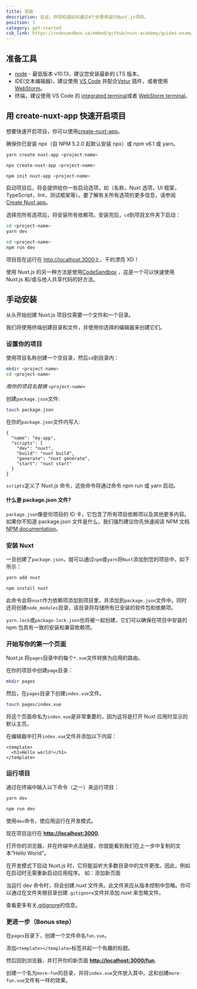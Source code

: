 ```yaml
---
title: 安装
description: 在这，你将知道如何通过4个步骤来运行Nuxt.js项目。
position: 1
category: get-started
csb_link: https://codesandbox.io/embed/github/nuxt-academy/guides-examples/tree/master/01_get_started/01_installation?fontsize=14&hidenavigation=1&theme=dark
---
```


## 准备工具

- [node](https://nodejs.org) - 最低版本 v10.13，建议您安装最新的 LTS 版本。
- IDE(文本编辑器)，建议使用 [VS Code](https://code.visualstudio.com/) 并配合[Vetur](https://marketplace.visualstudio.com/items?itemName=octref.vetur) 插件，或者使用[WebStorm](https://www.jetbrains.com/webstorm/)。
- 终端，建议使用 VS Code 的 [integrated terminal](https://code.visualstudio.com/docs/editor/integrated-terminal)或者 [WebStorm terminal](https://www.jetbrains.com/help/webstorm/terminal-emulator.html)。

## 用 create-nuxt-app 快速开启项目

想要快速开启项目，你可以使用[create-nuxt-app](https://github.com/nuxt/create-nuxt-app)。

确保你已安装 npx（自 NPM 5.2.0 起默认安装 npx）或 npm v6.1 或 yarn。

<code-group>
  <code-block label="Yarn" active>

```bash
yarn create nuxt-app <project-name>
```

  </code-block>
  <code-block label="NPX">

```bash
npx create-nuxt-app <project-name>
```

  </code-block>
    <code-block label="NPM">

```bash
npm init nuxt-app <project-name>
```

  </code-block>

</code-group>

启动项目后，将会提供给你一些启动选项，如（名称，Nuxt 选项，UI 框架，TypeScript，lint，测试框架等）。要了解有关所有选项的更多信息，请参阅 [Create Nuxt app](https://github.com/nuxt/create-nuxt-app/blob/master/README.md)。

选择完所有选项后，将安装所有依赖项。安装完后，`cd`到项目文件夹下启动：

<code-group>
  <code-block label="Yarn" active>

```bash
cd <project-name>
yarn dev
```

  </code-block>
  <code-block label="NPM">

```bash
cd <project-name>
npm run dev
```

  </code-block>
</code-group>

项目现在运行在 [http://localhost:3000](http://localhost:3000)上，干的漂亮 XD！

<base-alert type="info">

使用 Nuxt.js 的另一种方法是使用[CodeSandbox](https://template.nuxtjs.org) ，这是一个可以快速使用 Nuxt.js 和/或与他人共享代码的好方法。

</base-alert>

## 手动安装

从头开始创建 Nuxt.js 项目仅需要一个文件和一个目录。

我们将使用终端创建目录和文件，并使用你选择的编辑器来创建它们。

### 设置你的项目

使用项目名称创建一个空目录，然后`cd`到目录内：

```bash
mkdir <project-name>
cd <project-name>
```

_用你的项目名替换 `<project-name>`_

创建`package.json`文件:

```bash
touch package.json
```

在你的`package.json`文件内写入:

```json{}[package.json]
{
  "name": "my-app",
  "scripts": {
    "dev": "nuxt",
    "build": "nuxt build",
    "generate": "nuxt generate",
    "start": "nuxt start"
  }
}
```

`scripts`定义了 Nuxt.js 命令，这些命令将通过命令 npm run <command>或 yarn <command>启动。

#### **什么是 package.json 文件?**

`package.json`像是你项目的 ID 卡，它包含了所有项目依赖项以及其他更多内容。 如果你不知道 package.json 文件是什么，我们强烈建议你先快速阅读 NPM 文档[NPM documentation](https://docs.npmjs.com/creating-a-package-json-file)。

### 安装 Nuxt

一旦创建了`package.json`，就可以通过`npm`或`yarn`将`Nuxt`添加到您的项目中，如下所示：

<code-group>
  <code-block label="Yarn" active>

```bash
yarn add nuxt
```

  </code-block>
  <code-block label="NPM">

```bash
npm install nuxt
```

  </code-block>
</code-group>

此命令会将`nuxt`作为依赖项添加到项目里，并添加到`package.json`文件中。同时还将创建`node_modules`目录，该目录将存储所有已安装的软件包和依赖项。

<base-alert type="info">

`yarn.lock`或`package-lock.json`也将被一起创建，它们可以确保在项目中安装的 npm 包具有一致的安装和兼容依赖项。

</base-alert>

### 开始写你的第一个页面

Nuxt.js 将`pages`目录中的每个`*.vue`文件转换为应用的路由。

在你的项目中创建`page`目录：

```bash
mkdir pages
```

然后，在`pages`目录下创建`index.vue`文件。

```bash
touch pages/index.vue
```

将这个页面命名为`index.vue`是非常重要的，因为这将是打开 Nuxt 应用时显示的默认主页。

在编辑器中打开`index.vue`文件并添加以下内容：

```html{}[pages/index.vue]
<template>
  <h1>Hello world!</h1>
</template>
```

### 运行项目

通过在终端中输入以下命令（之一）来运行项目：

<code-group>
  <code-block label="Yarn" active>

```bash
yarn dev
```

  </code-block>
  <code-block label="NPM">

```bash
npm run dev
```

  </code-block>
</code-group>

<base-alert type="info">

使用`dev`命令，使应用运行在开发模式。

</base-alert>

现在项目运行在 **[http://localhost:3000](http://localhost:3000/).**

打开你的浏览器，并在终端中点击链接，你就能看到我们在上一步中复制的文本“Hello World”。

<base-alert type="info">

在开发模式下启动 Nuxt.js 时，它将能监听大多数目录中的文件更改。因此，例如在启动时无需重新启动应用程序。
如：添加新页面

</base-alert>

<base-alert type="warning">

当运行 dev 命令时，将会创建.nuxt 文件夹。此文件夹应从版本控制中忽略。你可以通过在文件夹根目录创建`.gitignore`文件并添加.nuxt 来忽略文件。

查看更多有关[.gitignore](https://git-scm.com/docs/gitignore)的信息。

</base-alert>

### 更进一步（Bonus step）

在`pages`目录下，创建一个文件命名`fun.vue`。

添加`<template></template>`标签并起一个有趣的标题。

然后回到浏览器，并打开你的新页面 **[http://localhost:3000/fun](http://localhost:3000/fun).**

<base-alert type="info">

创建一个名为`more-fun`的目录，并将`index.vue`文件放入其中。这和创建`more-fun.vue`文件有一样的效果。

</base-alert>
